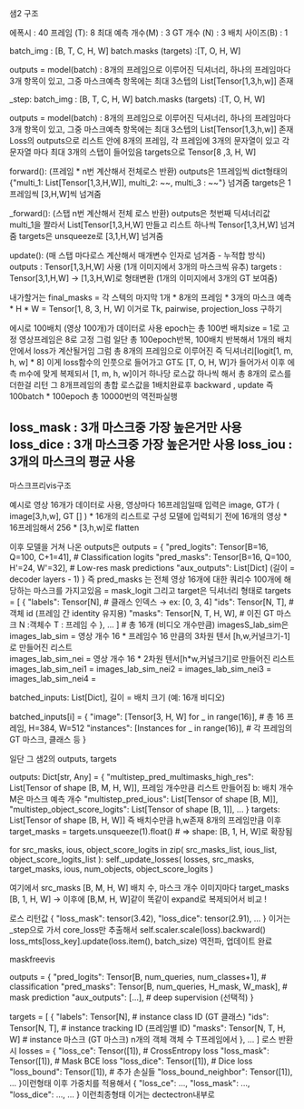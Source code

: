 샘2 구조

에폭시 : 40
프레임 (T): 8 
최대 예측 개수(M) : 3 
GT 개수 (N) : 3 
배치 사이즈(B) : 1

batch_img : [B, T, C, H, W]
batch.masks (targets) :[T, O, H, W]

outputs = model(batch) : 8개의 프레임으로 이루어진 딕셔너리, 하나의 프레임마다 3개 항목이 있고, 그중 마스크예측 항목에는 최대 3스텝의 List[Tensor[1,3,h,w]] 존재


_step:
batch_img : [B, T, C, H, W]
batch.masks (targets) :[T, O, H, W]

outputs = model(batch) : 8개의 프레임으로 이루어진 딕셔너리, 하나의 프레임마다 3개 항목이 있고, 그중 마스크예측 항목에는 최대 3스텝의 List[Tensor[1,3,h,w]] 존재
Loss의
outputs으로 리스트 안에 8개의 프레임, 각 프레임에 3개의 문자열이 있고 각 문자열 마다 최대 3개의 스탭이 들어있음
targets으로 Tensor[8 ,3, H, W]

forward(): (프레임 * n번 계산해서 전체로스 반환)
outputs은 1프레임씩 dict형태의 {"multi_1: List[Tensor[1,3,H,W]], multi_2: ~~, multi_3 : ~~"} 넘겨줌
targets은 1프레임씩 [3,H,W]씩 넘겨줌

_forward(): (스탭 n번 계산해서 전체 로스 반환)
outputs은 첫번째 딕셔너리값 multi_1을 짤라서 List[Tensor[1,3,H,W] 만들고 리스트 하나씩 Tensor[1,3,H,W] 넘겨줌
targets은 unsqueeze로 [3,1,H,W] 넘겨줌

update(): (매 스탭 마다로스 계산해서 매개변수 인자로 넘겨줌 - 누적합 방식)
outputs : Tensor[1,3,H,W] 사용 (1개 이미지에서 3개의 마스크씩 유추)
targets : Tensor[3,1,H,W] -> [1,3,H,W]로 형태변환 (1개의 이미지에서 3개의 GT 보여줌)

내가할거는
final_masks = 각 스텍의 마지막 1개 * 8개의 프레임 * 3개의 마스크 예측 * H * W
= Tensor[1, 8, 3, H, W] 이거로 Tk, pairwise, projection_loss 구하기

에시로 100배치 (영상 100개)가 데이터로 사용 epoch는 총 100번 배치size = 1로 고정 영상프레임은 8로 고정
그럼 일단 총 100epoch반복, 100배치 반복해서
1개의 배치안에서 loss가 계산될거임
그럼 총 8개의 프레임으로 이루어진 즉 딕셔너리[logit[1, m, h, w] * 8] 이게 loss함수의 인풋으로 들어가고
GT도 [T, O, H, W]가 들어가서 이후 에측 m수에 맞게 복제되서 
[1, m, h, w]이거 하나당 로스값 하나씩 해서 총 8개의 로스를 더한걸 리턴
그 8개프레임의 총합 로스값을 1배치완료후 backward , update 
즉 100batch * 100epoch 총 10000번의 역전파실행 

loss_mask : 3개 마스크중 가장 높은거만 사용
loss_dice : 3개 마스크중 가장 높은거만 사용
loss_iou : 3개의 마스크의 평균 사용
-----------------------------------------

마스크프리vis구조

예시로 영상 16개가 데이터로 사용, 영상마다 16프레임일때 
입력은 image, GT가 ( image[3,h,w], GT [] ) * 16개의 리스트로 구성
모델에 입력되기 전에 16개의 영상 * 16프레임해서 256 * [3,h,w]로 flatten

이후 모델을 거쳐 나온 outputs은 
outputs = {
  "pred_logits": Tensor[B=16, Q=100, C+1=41],    # Classification logits
  "pred_masks":  Tensor[B=16, Q=100, H'=24, W'=32],  # Low-res mask predictions
  "aux_outputs": List[Dict] (길이 = decoder layers - 1)
}
즉 pred_masks 는 전체 영상 16개에 대한 쿼리수 100개에 해당하는 마스크를 가지고있음 = mask_logit
그리고 target은 딕셔너리 형태로 
targets = [
  {
    "labels": Tensor[N],                     # 클래스 인덱스 → ex: [0, 3, 4]
    "ids": Tensor[N, T],                     # 객체 id (프레임 간 identity 유지용)
    "masks": Tensor[N, T, H, W],             # 이진 GT 마스크 N :객체수 T : 프레임 수 
  },
  ...
]  # 총 16개 (비디오 개수만큼)
imagesS_lab_sim은 
images_lab_sim = 영상 개수 16 * 프레임수 16 만큼의 3차원 텐서 [h,w,커널크기-1]로 만들어진 리스트   
images_lab_sim_nei = 영상 개수 16 * 2차원 텐서[h*w,커널크기]로 만들어진 리스트 
images_lab_sim_nei1 = 
images_lab_sim_nei2 = 
images_lab_sim_nei3 = 
images_lab_sim_nei4 = 


batched_inputs: List[Dict], 길이 = 배치 크기 (예: 16개 비디오)

batched_inputs[i] = {
  "image": [Tensor[3, H, W] for _ in range(16)],     # 총 16 프레임, H=384, W=512
  "instances": [Instances for _ in range(16)],       # 각 프레임의 GT 마스크, 클래스 등
}




일단 그 샘2의 outputs, targets

outputs: Dict[str, Any] = {
    "multistep_pred_multimasks_high_res": List[Tensor of shape [B, M, H, W]], 프레임 개수만큼 리스트 만들어짐  b: 배치 개수 M은 마스크 예측 개수
    "multistep_pred_ious": List[Tensor of shape [B, M]],
    "multistep_object_score_logits": List[Tensor of shape [B, 1]],
    ...
}
targets: List[Tensor of shape [B, H, W]] 즉 배치수만큼 h,w존재 8개의 프레임만큼
이후 target_masks = targets.unsqueeze(1).float()  # => shape: [B, 1, H, W]로 확장됨

for src_masks, ious, object_score_logits in zip(
            src_masks_list, ious_list, object_score_logits_list
        ):
            self._update_losses(
                losses, src_masks, target_masks, ious, num_objects, object_score_logits
            )

여기에서 src_masks [B, M, H, W] 배치 수, 마스크 개수 이미지마다
target_masks [B, 1, H, W] -> 이후에 [B,M, H, W]같이 똑같이 expand로 복제되어서 비교 !

로스 리턴값 
{
    "loss_mask": tensor(3.42),
    "loss_dice": tensor(2.91),
    ...
}
이거는 _step으로 가서 core_loss만 추출해서 
self.scaler.scale(loss).backward()
loss_mts[loss_key].update(loss.item(), batch_size)
역전파, 업데이트 완료


maskfreevis

outputs = {
    "pred_logits": Tensor[B, num_queries, num_classes+1],  # classification
    "pred_masks":  Tensor[B, num_queries, H_mask, W_mask], # mask prediction
    "aux_outputs": [...],                                  # deep supervision (선택적)
}

targets = [
    {
        "labels": Tensor[N],         # instance class ID (GT 클래스)
        "ids": Tensor[N, T],         # instance tracking ID (프레임별 ID)
        "masks": Tensor[N, T, H, W]  # instance 마스크 (GT 마스크) n개의 객체 객체 수  T프레임에서
    },
    ...
]
로스 반환시 
losses = {
    "loss_ce": Tensor([1]),            # CrossEntropy loss
    "loss_mask": Tensor([1]),          # Mask BCE loss
    "loss_dice": Tensor([1]),          # Dice loss
    "loss_bound": Tensor([1]),         # 추가 손실들
    "loss_bound_neighbor": Tensor([1]),
    ...
}이런형태 이후 가중치를 적용해서
{
    "loss_ce": ...,
    "loss_mask": ...,
    "loss_dice": ...,
    ...
} 이런최종형태 이거는 dectectron내부로 
